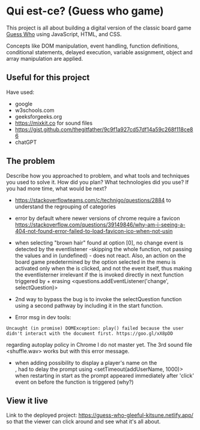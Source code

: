 # Qui est-ce? (Guess who game)

This project is all about building a digital version of the classic board game [Guess Who](https://en.wikipedia.org/wiki/Guess_Who%3F) using JavaScript, HTML, and CSS.

Concepts like DOM manipulation, event handling, function definitions, conditional statements, delayed execution, variable assignment, object and array manipulation are applied.


## Useful for this project

Have used:
- google
- w3schools.com
- geeksforgeeks.org
- https://mixkit.co for sound files
- https://gist.github.com/thegitfather/9c9f1a927cd57df14a59c268f118ce86
- chatGPT

## The problem
Describe how you approached to problem, and what tools and techniques you used to solve it. How did you plan? What technologies did you use? If you had more time, what would be next?

- https://stackoverflowteams.com/c/technigo/questions/2884 to understand the regrouping of categories

- error by default where newer versions of chrome require a favicon
https://stackoverflow.com/questions/39149846/why-am-i-seeing-a-404-not-found-error-failed-to-load-favicon-ico-when-not-usin
<link rel="shortcut icon" href="#">

- when selecting "brown hair" found at option [0], no change event is detected by the eventlistener -skipping the whole <selectQuestion> function, not passing the values <category> and <value> in <checkQuestion> (undefined) -<findOutbutton> does not react.
Also, an action on the board game predetermined by the option selected in the menu is activated only when the <findOutbutton> is clicked, and not the <change> event itself, thus making the eventlisterner <change> irrelevant if the <selectQuestion> is invoked directly in next <checkQuestion> function triggered by <findOutbutton> + erasing <questions.addEventListener('change', selectQuestion)>
- 2nd way to bypass the bug is to invoke the selectQuestion function using a second pathway by including it in the start function.

- Error msg in dev tools: 
```
Uncaught (in promise) DOMException: play() failed because the user didn't interact with the document first. https://goo.gl/xX8pDD
``` 
regarding autoplay policy in Chrome I do not master yet.  The 3rd sound file <shuffle.wav> works but with this error message.

- when adding possibility to display a player's name on the <aside>, had to delay the prompt using <setTimeout(addUserName, 1000)> when restarting in start as the prompt appeared immediately after 'click' event on <playAgainButton> before the <start> function is triggered (why?)

## View it live

Link to the deployed project:
https://guess-who-gleeful-kitsune.netlify.app/ 
so that the viewer can click around and see what it's all about.
